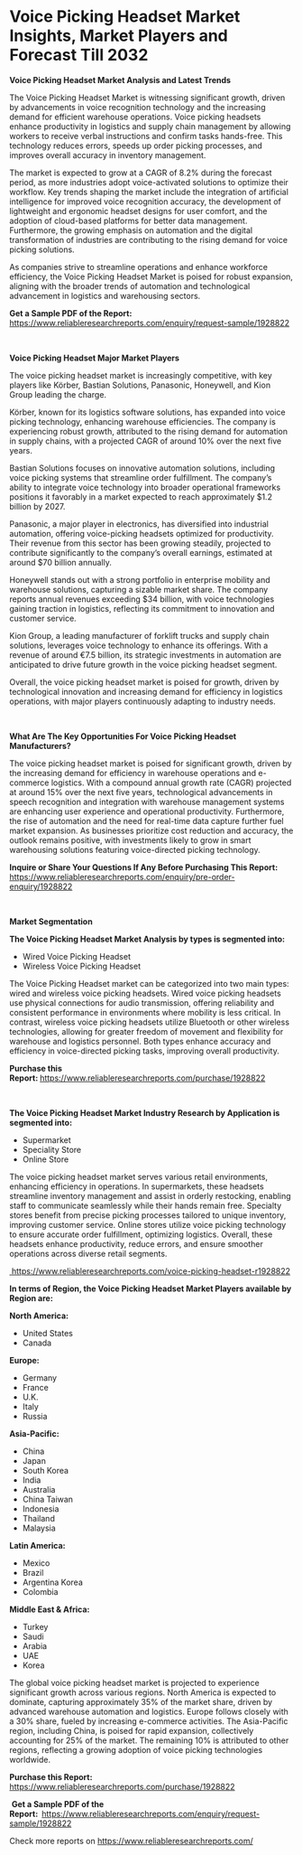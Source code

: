 <p><h1>Voice Picking Headset Market Insights, Market Players and Forecast Till 2032</h1></p><p><strong>Voice Picking Headset Market Analysis and Latest Trends</strong></p>
<p><p>The Voice Picking Headset Market is witnessing significant growth, driven by advancements in voice recognition technology and the increasing demand for efficient warehouse operations. Voice picking headsets enhance productivity in logistics and supply chain management by allowing workers to receive verbal instructions and confirm tasks hands-free. This technology reduces errors, speeds up order picking processes, and improves overall accuracy in inventory management.</p><p>The market is expected to grow at a CAGR of 8.2% during the forecast period, as more industries adopt voice-activated solutions to optimize their workflow. Key trends shaping the market include the integration of artificial intelligence for improved voice recognition accuracy, the development of lightweight and ergonomic headset designs for user comfort, and the adoption of cloud-based platforms for better data management. Furthermore, the growing emphasis on automation and the digital transformation of industries are contributing to the rising demand for voice picking solutions.</p><p>As companies strive to streamline operations and enhance workforce efficiency, the Voice Picking Headset Market is poised for robust expansion, aligning with the broader trends of automation and technological advancement in logistics and warehousing sectors.</p></p>
<p><strong>Get a Sample PDF of the Report:&nbsp;</strong> <a href="https://www.reliableresearchreports.com/enquiry/request-sample/1928822?utm_campaign=3359&utm_medium=2&utm_source=Github&utm_content=ia&utm_term=29032025&utm_id=voice-picking-headset">https://www.reliableresearchreports.com/enquiry/request-sample/1928822</a></p>
<p>&nbsp;</p>
<p><strong>Voice Picking Headset Major Market Players</strong></p>
<p><p>The voice picking headset market is increasingly competitive, with key players like Körber, Bastian Solutions, Panasonic, Honeywell, and Kion Group leading the charge. </p><p>Körber, known for its logistics software solutions, has expanded into voice picking technology, enhancing warehouse efficiencies. The company is experiencing robust growth, attributed to the rising demand for automation in supply chains, with a projected CAGR of around 10% over the next five years. </p><p>Bastian Solutions focuses on innovative automation solutions, including voice picking systems that streamline order fulfillment. The company’s ability to integrate voice technology into broader operational frameworks positions it favorably in a market expected to reach approximately $1.2 billion by 2027.</p><p>Panasonic, a major player in electronics, has diversified into industrial automation, offering voice-picking headsets optimized for productivity. Their revenue from this sector has been growing steadily, projected to contribute significantly to the company’s overall earnings, estimated at around $70 billion annually.</p><p>Honeywell stands out with a strong portfolio in enterprise mobility and warehouse solutions, capturing a sizable market share. The company reports annual revenues exceeding $34 billion, with voice technologies gaining traction in logistics, reflecting its commitment to innovation and customer service.</p><p>Kion Group, a leading manufacturer of forklift trucks and supply chain solutions, leverages voice technology to enhance its offerings. With a revenue of around €7.5 billion, its strategic investments in automation are anticipated to drive future growth in the voice picking headset segment.</p><p>Overall, the voice picking headset market is poised for growth, driven by technological innovation and increasing demand for efficiency in logistics operations, with major players continuously adapting to industry needs.</p></p>
<p>&nbsp;</p>
<p><strong>What Are The Key Opportunities For Voice Picking Headset Manufacturers?</strong></p>
<p><p>The voice picking headset market is poised for significant growth, driven by the increasing demand for efficiency in warehouse operations and e-commerce logistics. With a compound annual growth rate (CAGR) projected at around 15% over the next five years, technological advancements in speech recognition and integration with warehouse management systems are enhancing user experience and operational productivity. Furthermore, the rise of automation and the need for real-time data capture further fuel market expansion. As businesses prioritize cost reduction and accuracy, the outlook remains positive, with investments likely to grow in smart warehousing solutions featuring voice-directed picking technology.</p></p>
<p><strong>Inquire or Share Your Questions If Any Before Purchasing This Report:</strong> <a href="https://www.reliableresearchreports.com/enquiry/pre-order-enquiry/1928822?utm_campaign=3359&utm_medium=2&utm_source=Github&utm_content=ia&utm_term=29032025&utm_id=voice-picking-headset">https://www.reliableresearchreports.com/enquiry/pre-order-enquiry/1928822</a></p>
<p>&nbsp;</p>
<p><strong>Market Segmentation</strong></p>
<p><strong>The Voice Picking Headset Market Analysis by types is segmented into:</strong></p>
<p><ul><li>Wired Voice Picking Headset</li><li>Wireless Voice Picking Headset</li></ul></p>
<p><p>The Voice Picking Headset market can be categorized into two main types: wired and wireless voice picking headsets. Wired voice picking headsets use physical connections for audio transmission, offering reliability and consistent performance in environments where mobility is less critical. In contrast, wireless voice picking headsets utilize Bluetooth or other wireless technologies, allowing for greater freedom of movement and flexibility for warehouse and logistics personnel. Both types enhance accuracy and efficiency in voice-directed picking tasks, improving overall productivity.</p></p>
<p><strong>Purchase this Report:&nbsp;</strong><a href="https://www.reliableresearchreports.com/purchase/1928822?utm_campaign=3359&utm_medium=2&utm_source=Github&utm_content=ia&utm_term=29032025&utm_id=voice-picking-headset">https://www.reliableresearchreports.com/purchase/1928822</a></p>
<p>&nbsp;</p>
<p><strong>The Voice Picking Headset Market Industry Research by Application is segmented into:</strong></p>
<p><ul><li>Supermarket</li><li>Speciality Store</li><li>Online Store</li></ul></p>
<p><p>The voice picking headset market serves various retail environments, enhancing efficiency in operations. In supermarkets, these headsets streamline inventory management and assist in orderly restocking, enabling staff to communicate seamlessly while their hands remain free. Specialty stores benefit from precise picking processes tailored to unique inventory, improving customer service. Online stores utilize voice picking technology to ensure accurate order fulfillment, optimizing logistics. Overall, these headsets enhance productivity, reduce errors, and ensure smoother operations across diverse retail segments.</p></p>
<p><a href="https://www.reliableresearchreports.com/voice-picking-headset-r1928822?utm_campaign=3359&utm_medium=2&utm_source=Github&utm_content=ia&utm_term=29032025&utm_id=voice-picking-headset">&nbsp;https://www.reliableresearchreports.com/voice-picking-headset-r1928822</a></p>
<p><strong>In terms of Region, the Voice Picking Headset Market Players available by Region are:</strong></p>
<p>
    <p> <strong> North America: </strong>
        <ul>
            <li>United States</li>
            <li>Canada</li>
        </ul>
        </p> 
    <p> <strong> Europe: </strong>
        <ul>
            <li>Germany</li>
            <li>France</li>
            <li>U.K.</li>
            <li>Italy</li>
            <li>Russia</li>
        </ul>
        </p> 
    <p> <strong> Asia-Pacific: </strong>
        <ul>
            <li>China</li>
            <li>Japan</li>
            <li>South Korea</li>
            <li>India</li>
            <li>Australia</li>
            <li>China Taiwan</li>
            <li>Indonesia</li>
            <li>Thailand</li>
            <li>Malaysia</li>
        </ul>
        </p> 
    <p> <strong> Latin America: </strong>
        <ul>
            <li>Mexico</li>
            <li>Brazil</li>
            <li>Argentina Korea</li>
            <li>Colombia</li>
        </ul>
        </p> 
    <p> <strong> Middle East & Africa: </strong>
        <ul>
            <li>Turkey</li>
            <li>Saudi</li>
            <li>Arabia</li>
            <li>UAE</li>
            <li>Korea</li>
        </ul>
    </p>
    </p>
<p><p>The global voice picking headset market is projected to experience significant growth across various regions. North America is expected to dominate, capturing approximately 35% of the market share, driven by advanced warehouse automation and logistics. Europe follows closely with a 30% share, fueled by increasing e-commerce activities. The Asia-Pacific region, including China, is poised for rapid expansion, collectively accounting for 25% of the market. The remaining 10% is attributed to other regions, reflecting a growing adoption of voice picking technologies worldwide.</p></p>
<p><strong>Purchase this Report: </strong><a href="https://www.reliableresearchreports.com/purchase/1928822?utm_campaign=3359&utm_medium=2&utm_source=Github&utm_content=ia&utm_term=29032025&utm_id=voice-picking-headset">https://www.reliableresearchreports.com/purchase/1928822</a></p>
<p>&nbsp;<strong>Get a Sample PDF of the Report:&nbsp;&nbsp;</strong><a href="https://www.reliableresearchreports.com/enquiry/request-sample/1928822?utm_campaign=3359&utm_medium=2&utm_source=Github&utm_content=ia&utm_term=29032025&utm_id=voice-picking-headset">https://www.reliableresearchreports.com/enquiry/request-sample/1928822</a></p>
<p><strong></strong></p>
<p>Check more reports on <a href="https://www.reliableresearchreports.com/?utm_campaign=3359&utm_medium=2&utm_source=Github&utm_content=ia&utm_term=29032025&utm_id=voice-picking-headset">https://www.reliableresearchreports.com/</a></p>